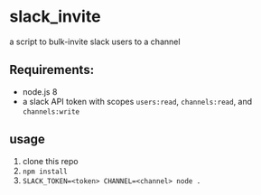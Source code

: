 # slack_invite

a script to bulk-invite slack users to a channel

## Requirements:
- node.js 8
- a slack API token with scopes `users:read`, `channels:read`, and `channels:write`

## usage
1. clone this repo
2. `npm install`
3. `SLACK_TOKEN=<token> CHANNEL=<channel> node .`


